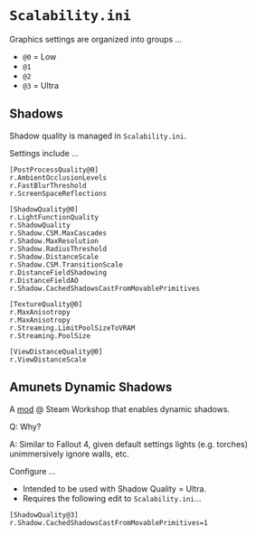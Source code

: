 # `Scalability.ini`

Graphics settings are organized into groups ...

- `@0` = Low
- `@1`
- `@2`
- `@3` = Ultra

## Shadows

Shadow quality is managed in `Scalability.ini`.

Settings include ...

```
[PostProcessQuality@0]
r.AmbientOcclusionLevels
r.FastBlurThreshold
r.ScreenSpaceReflections

[ShadowQuality@0]
r.LightFunctionQuality
r.ShadowQuality
r.Shadow.CSM.MaxCascades
r.Shadow.MaxResolution
r.Shadow.RadiusThreshold
r.Shadow.DistanceScale
r.Shadow.CSM.TransitionScale
r.DistanceFieldShadowing
r.DistanceFieldAO
r.Shadow.CachedShadowsCastFromMovablePrimitives

[TextureQuality@0] 
r.MaxAnisotropy
r.MaxAnisotropy
r.Streaming.LimitPoolSizeToVRAM
r.Streaming.PoolSize

[ViewDistanceQuality@0] 
r.ViewDistanceScale
```

## Amunets Dynamic Shadows

A [mod](https://steamcommunity.com/sharedfiles/filedetails/?id=2338340168) @ Steam Workshop that enables dynamic shadows.

Q: Why?

A: Similar to Fallout 4, given default settings lights (e.g. torches) unimmersively ignore walls, etc.

Configure ...

- Intended to be used with Shadow Quality = Ultra.
- Requires the following edit to `Scalability.ini`...

```
[ShadowQuality@3]
r.Shadow.CachedShadowsCastFromMovablePrimitives=1
```
